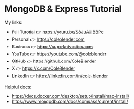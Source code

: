 # MongoDB & Express Tutorial

My links:

- Full Tutorial 👉 https://youtu.be/S8JuA0IBBPc
- Personal 👉 https://coleblender.com
- Business 👉 https://superlativesites.com
- YouTube 👉 https://youtube.com/@coleblender
- GitHub 👉 https://github.com/ColeBlender
- X 👉 https://x.com/ColeBlender
- LinkedIn 👉 https://linkedin.com/in/cole-blender

Helpful docs:

- https://docs.docker.com/desktop/setup/install/mac-install/
- https://www.mongodb.com/docs/compass/current/install/

